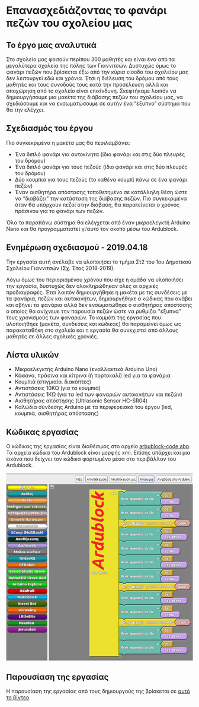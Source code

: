 ​
# Επανασχεδιάζοντας το φανάρι πεζών του σχολείου μας

## Το έργο μας αναλυτικά
Στο σχολείο μας φοιτούν περίπου 300 μαθητές και είναι ένα από τα μεγαλύτερα σχολεία της πόλης των Γιαννιτσών. Δυστυχώς όμως το φανάρι πεζών που βρίσκεται έξω από την κύρια είσοδο του σχολείου μας δεν λειτουργεί εδώ και χρόνια. Έτσι η διέλευση του δρόμου από τους μαθητές και τους συνοδούς τους κατά την προσέλευση αλλά και αποχώρηση από το σχολείο είναι επικίνδυνη.
Σκεφτήκαμε λοιπόν να δημιουργήσουμε μια μακέτα της διάβασης πεζών του σχολείου μας, να σχεδιάσουμε και να ενσωματώσουμε σε αυτήν ένα “έξυπνο” σύστημα που θα την ελέγχει.

## Σχεδιασμός του έργου
Πιο συγκεκριμένα η μακέτα μας θα περιλαμβάνει:

* Ένα διπλό φανάρι για αυτοκίνητα (ίδιο φανάρι και στις δύο πλευρές του δρόμου)
* Ένα διπλό φανάρι για τους πεζούς (ίδιο φανάρι και στις δύο πλευρές του δρόμου)
* Δύο κουμπιά για τους πεζούς (το καθένα κουμπί πάνω σε ένα φανάρι πεζών)
* Έναν αισθητήρα απόστασης τοποθετημένο σε κατάλληλη θέση ώστε να “διαβάζει” την κατάσταση της διάβασης πεζών. Πιο συγκεκριμένα όταν θα υπάρχουν πεζοί στην διάβαση, θα παρατείνεται ο χρόνος πράσινου για το φανάρι των πεζών.

Όλο το παραπάνω σύστημα θα ελέγχεται από έναν μικροελεγκτή Arduino Nano και θα προγραμματιστεί γι’αυτό τον σκοπό μέσω του Ardublock.

## Ενημέρωση σχεδιασμού - 2019.04.18
Την εργασία αυτή ανέλαβε να υλοποιήσει το τμήμα Στ2 του 1ου Δημοτικού Σχολείου Γιαννιτσών (Σχ. Έτος 2018-2019).

Λόγω όμως του περιορισμένου χρόνου που είχε η ομάδα να υλοποιήσει την εργασία, δυστυχώς δεν ολοκληρώθηκαν όλες οι αρχικές προδιαγραφές. Έτσι λοιπόν δημιουργήθηκε η μακέτα με τις συνδέσεις με τα φανάρια,
πεζών και αυτοκινήτων, δημιουργήθηκε ο κώδικας που ανάβει και σβήνει τα φανάρια αλλά δεν ενσωματώθηκε ο αισθητήρας απόστασης ο οποίος θα ανίχνευε την παρουσία πεζών ώστε να ρυθμίζει "έξυπνα" τους χρονισμούς
των φαναριών. Το κομμάτι της εργασίας που υλοποιήθηκε (μακέτα, συνδέσεις και κώδικας) θα παραμείνει όμως ως παρακαταθήκη στο σχολείο και η εργασία θα συνεχιστεί από άλλους μαθητές σε άλλες σχολικές χρονιές.

## Λίστα υλικών

* Μικροελεγκτής Arduino Nano (εναλλακτικά Arduino Uno)
* Κόκκινα, πράσινα και κίτρινα (ή πορτοκαλί) led για τα φανάρια
* Κουμπιά (στιγμιαίοι διακόπτες)
* Αντιστάσεις 10ΚΩ (για τα κουμπιά)
* Αντιστάσεις 1ΚΩ (για τα led των φαναριών αυτοκινήτων και πεζών)
* Αισθητήρας απόστησης (Ultrasonic Sensor HC-SR04)
* Καλώδια σύνδεσης Arduino με τα περιφερειακά του έργου (led, κουμπιά, αισθητήρας απόστασης)

## Κώδικας εργασίας
Ο κώδικας της εργασίας είναι διαθέσιμος στο αρχείο [arbublock-code.abp](https://github.com/1o-dimotiko-giannitswn/1os-diagwnismos-robotikhs/blob/master/arbublock-code.abp). Τα αρχεία κώδικα του Ardublock είναι μορφής xml. Επίσης υπάρχει και μια εικόνα που δείχνει τον κώδικα φορτωμένο μέσα στο περιβάλλον του
Ardublock.

![Ardublock code screenshot](ArduBlock.png)

## Παρουσίαση της εργασίας
Η παρουσίαση της εργασίας από τους δημιουργούς της βρίσκεται σε [αυτό το βίντεο](https://www.youtube.com/watch?v=CK-kxPL6CWw).